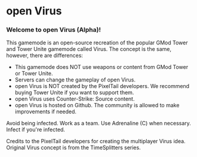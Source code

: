 # open Virus
### Welcome to open Virus (Alpha)!

This gamemode is an open-source recreation of the popular GMod Tower and Tower Unite gamemode called Virus. The concept is the same, however, there are differences:

* This gamemode does NOT use weapons or content from GMod Tower or Tower Unite.
* Servers can change the gameplay of open Virus.
* open Virus is NOT created by the PixelTail developers. We recommend buying Tower Unite if you want to support them.
* open Virus uses Counter-Strike: Source content.
* open Virus is hosted on Github. The community is allowed to make improvements if needed.


Avoid being infected.
Work as a team.
Use Adrenaline (C) when necessary.
Infect if you're infected.



Credits to the PixelTail developers for creating the multiplayer Virus idea.
Original Virus concept is from the TimeSplitters series.
